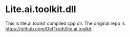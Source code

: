 # Lite.ai.toolkit.dll
This is lite.ai.toolkit compiled cpp dll.
The original repo is https://github.com/DefTruth/lite.ai.toolkit.
